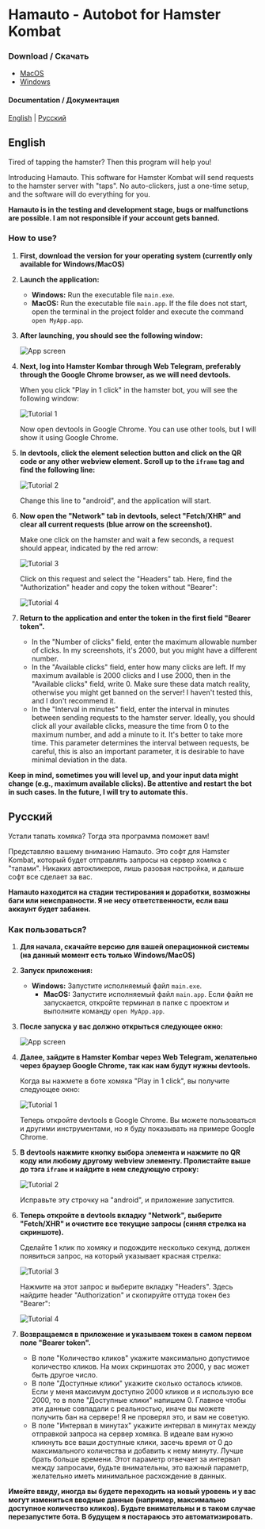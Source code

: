 # Hamauto - Autobot for Hamster Kombat

### Download / Скачать

- [MacOS](https://github.com/Jelezik/hamauto/raw/main/release/hamauto_macos.zip)
- [Windows](https://github.com/Jelezik/hamauto/raw/main/release/hamauto_windows.zip)

#### Documentation / Документация

[English](#english) | [Русский](#русский)

## English

Tired of tapping the hamster? Then this program will help you!

Introducing Hamauto. This software for Hamster Kombat will send requests to the hamster server with "taps". No auto-clickers, just a one-time setup, and the software will do everything for you.

**Hamauto is in the testing and development stage, bugs or malfunctions are possible. I am not responsible if your account gets banned.**

### How to use?

1. **First, download the version for your operating system (currently only available for Windows/MacOS)**

2. **Launch the application:**
   - **Windows:** Run the executable file `main.exe`.
   - **MacOS:** Run the executable file `main.app`. If the file does not start, open the terminal in the project folder and execute the command `open MyApp.app`.

3. **After launching, you should see the following window:**

   ![App screen](assets/tutorial/appScreen.png)

4. **Next, log into Hamster Kombar through Web Telegram, preferably through the Google Chrome browser, as we will need devtools.**

   When you click "Play in 1 click" in the hamster bot, you will see the following window:

   ![Tutorial 1](assets/tutorial/tutorial1.png)

   Now open devtools in Google Chrome. You can use other tools, but I will show it using Google Chrome.

5. **In devtools, click the element selection button and click on the QR code or any other webview element. Scroll up to the `iframe` tag and find the following line:**

   ![Tutorial 2](assets/tutorial/tutorial2.png)

   Change this line to "android", and the application will start.

6. **Now open the "Network" tab in devtools, select "Fetch/XHR" and clear all current requests (blue arrow on the screenshot).**

   Make one click on the hamster and wait a few seconds, a request should appear, indicated by the red arrow:

   ![Tutorial 3](assets/tutorial/tutorial3.png)

   Click on this request and select the "Headers" tab. Here, find the "Authorization" header and copy the token without "Bearer":

   ![Tutorial 4](assets/tutorial/tutorial4.png)

7. **Return to the application and enter the token in the first field "Bearer token".**

   - In the "Number of clicks" field, enter the maximum allowable number of clicks. In my screenshots, it's 2000, but you might have a different number.
   - In the "Available clicks" field, enter how many clicks are left. If my maximum available is 2000 clicks and I use 2000, then in the "Available clicks" field, write 0. Make sure these data match reality, otherwise you might get banned on the server! I haven't tested this, and I don't recommend it.
   - In the "Interval in minutes" field, enter the interval in minutes between sending requests to the hamster server. Ideally, you should click all your available clicks, measure the time from 0 to the maximum number, and add a minute to it. It's better to take more time. This parameter determines the interval between requests, be careful, this is also an important parameter, it is desirable to have minimal deviation in the data.

**Keep in mind, sometimes you will level up, and your input data might change (e.g., maximum available clicks). Be attentive and restart the bot in such cases. In the future, I will try to automate this.**

## Русский

Устали тапать хомяка? Тогда эта программа поможет вам!

Представляю вашему вниманию Hamauto. Это софт для Hamster Kombat, который будет отправлять запросы на сервер хомяка с "тапами". Никаких автокликеров, лишь разовая настройка, и дальше софт все сделает за вас.

**Hamauto находится на стадии тестирования и доработки, возможны баги или неисправности. Я не несу ответственности, если ваш аккаунт будет забанен.**

### Как пользоваться?

1. **Для начала, скачайте версию для вашей операционной системы (на данный момент есть только Windows/MacOS)**

2. **Запуск приложения:**
   - **Windows:** Запустите исполняемый файл `main.exe`.
      - **MacOS:** Запустите исполняемый файл `main.app`. Если файл не запускается, откройте терминал в папке с проектом и выполните команду `open MyApp.app`.

3. **После запуска у вас должно открыться следующее окно:**

   ![App screen](assets/tutorial/appScreen.png)

4. **Далее, зайдите в Hamster Kombar через Web Telegram, желательно через браузер Google Chrome, так как нам будут нужны devtools.**

   Когда вы нажмете в боте хомяка "Play in 1 click", вы получите следующее окно:

   ![Tutorial 1](assets/tutorial/tutorial1.png)

   Теперь откройте devtools в Google Chrome. Вы можете пользоваться и другими инструментами, но я буду показывать на примере Google Chrome.

5. **В devtools нажмите кнопку выбора элемента и нажмите по QR коду или любому другому webview элементу. Пролистайте выше до тэга `iframe` и найдите в нем следующую строку:**

   ![Tutorial 2](assets/tutorial/tutorial2.png)

   Исправьте эту строчку на "android", и приложение запустится.

6. **Теперь откройте в devtools вкладку "Network", выберите "Fetch/XHR" и очистите все текущие запросы (синяя стрелка на скриншоте).**

   Сделайте 1 клик по хомяку и подождите несколько секунд, должен появиться запрос, на который указывает красная стрелка:

   ![Tutorial 3](assets/tutorial/tutorial3.png)

   Нажмите на этот запрос и выберите вкладку "Headers". Здесь найдите header "Authorization" и скопируйте оттуда токен без "Bearer":

   ![Tutorial 4](assets/tutorial/tutorial4.png)

7. **Возвращаемся в приложение и указываем токен в самом первом поле "Bearer token".**

   - В поле "Количество кликов" укажите максимально допустимое количество кликов. На моих скриншотах это 2000, у вас может быть другое число.
   - В поле "Доступные клики" укажите сколько осталось кликов. Если у меня максимум доступно 2000 кликов и я использую все 2000, то в поле "Доступные клики" напишем 0. Главное чтобы эти данные совпадали с реальностью, иначе вы можете получить бан на сервере! Я не проверял это, и вам не советую.
   - В поле "Интервал в минутах" укажите интервал в минутах между отправкой запроса на сервер хомяка. В идеале вам нужно кликнуть все ваши доступные клики, засечь время от 0 до максимального количества и добавить к нему минуту. Лучше брать больше времени. Этот параметр отвечает за интервал между запросами, будьте внимательны, это важный параметр, желательно иметь минимальное расхождение в данных.

**Имейте ввиду, иногда вы будете переходить на новый уровень и у вас могут измениться вводные данные (например, максимально доступное количество кликов). Будьте внимательны и в таком случае перезапустите бота. В будущем я постараюсь это автоматизировать.**